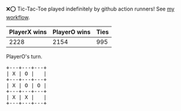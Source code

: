 :x::o: Tic-Tac-Toe played indefinitely by github action runners! See [my workflow](.github/workflows/play.yaml).

|PlayerX wins|PlayerO wins|Ties|
|-|-|-|
|2228|2154|995|

PlayerO's turn.

<pre>
+---+---+---+
| X | O |   |
+---+---+---+
| X | O | O |
+---+---+---+
| X | X |   |
+---+---+---+
</pre>